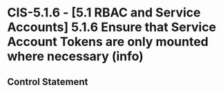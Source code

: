 # CIS-5.1.6 - \[5.1 RBAC and Service Accounts\] 5.1.6 Ensure that Service Account Tokens are only mounted where necessary (info)

## Control Statement
